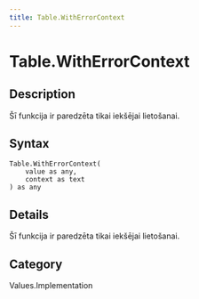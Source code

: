 ```yaml
---
title: Table.WithErrorContext
---
```


# Table.WithErrorContext


## Description

Šī funkcija ir paredzēta tikai iekšējai lietošanai.


## Syntax

```powerquery
Table.WithErrorContext(
    value as any,
    context as text
) as any
```


## Details

Šī funkcija ir paredzēta tikai iekšējai lietošanai.



## Category
Values.Implementation
